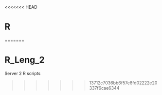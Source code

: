 <<<<<<< HEAD
# R
=======
# R_Leng_2
Server 2 R scripts 
>>>>>>> 13712c7036bb6f57e8fd02222e20337f6cae6344

